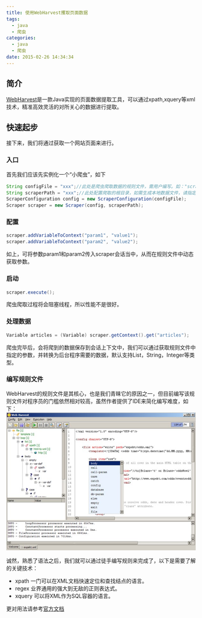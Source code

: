 ```yaml
---
title: 使用WebHarvest攫取页面数据
tags:
  - java
  - 爬虫
categories:
  - java
  - 爬虫
date: 2015-02-26 14:34:34
---
```



## 简介 ##
[WebHarvest](http://web-harvest.sourceforge.net/)是一款Java实现的页面数据提取工具，可以通过xpath,xquery等xml技术，精准高效灵活的对所关心的数据进行提取。

## 快速起步 ##
接下来，我们将通过获取一个网站页面来进行。
### 入口 ###
首先我们应该先实例化一个“小爬虫”，如下
``` java
String configFile = "xxx";//此处是爬虫爬取数据的规则文件，需用户编写。如："scraper-taobao.xml",可使用相对路径或绝对路径。
String scraperPath = "xxx";//此处配置爬取的根目录，如需生成本地数据文件，请指定系统绝对路径。如：D:/scraper,请注意路径分隔符。
ScraperConfiguration config = new ScraperConfiguration(configFile);
Scraper scraper = new Scraper(config, scraperPath);
```
### 配置 ###
``` java
scraper.addVariableToContext("param1", "value1");
scraper.addVariableToContext("param2", "value2");
```
如上，可将参数param1和param2传入scraper会话当中，从而在规则文件中动态获取参数。

### 启动 ###
``` java
scraper.execute();
```
爬虫爬取过程将会阻塞线程，所以性能不是很好。

### 处理数据 ###
``` java
Variable articles = (Variable) scraper.getContext().get("articles");
```
爬虫完毕后，会将爬到的数据保存到会话上下文中，我们可以通过获取规则文件中指定的参数，并转换为后台程序需要的数据，默认支持List，String，Integer等类型。

### 编写规则文件 ###
WebHarvest的规则文件是其核心，也是我们青睐它的原因之一，但目前编写该规则文件对程序员的门槛依然相对较高，虽然作者提供了IDE来简化编写难度，如下：
![WebHarvest IDE](../images/webharvest-ide.jpg)

诚然，熟悉了语法之后，我们就可以通过徒手编写规则来完成了，以下是需要了解的关键技术：

* xpath 一门可以在XML文档快速定位和查找结点的语言。
* regex 业界通用的强大到无敌的正则表达式。
* xquery 可以将XML作为SQL容器的语言。

更对用法请参考[官方文档](http://web-harvest.sourceforge.net/manual.php)